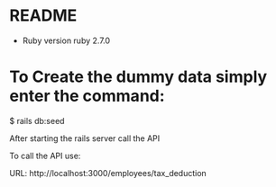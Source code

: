 # README

* Ruby version ruby 2.7.0

# To Create the dummy data simply enter the command:
  $ rails db:seed

After starting the rails server call the API

To call the API use:

URL: http://localhost:3000/employees/tax_deduction
